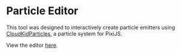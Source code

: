 Particle Editor
==============

This tool was designed to interactively create particle emitters using [CloudKidParticles](https://github.com/CloudKidStudio/CloudKidParticles), a particle system for PixiJS.

View the editor [here](http://cloudkidstudio.github.io/ParticleEditor/).
